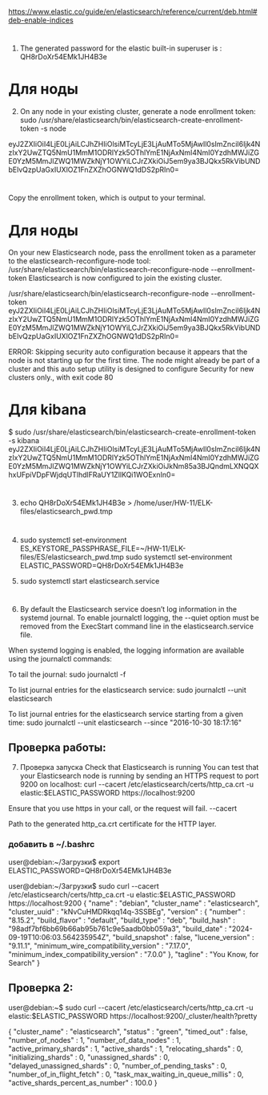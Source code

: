 https://www.elastic.co/guide/en/elasticsearch/reference/current/deb.html#deb-enable-indices

#
1. The generated password for the elastic built-in superuser is :
QH8rDoXr54EMk1JH4B3e

# Для ноды
2. On any node in your existing cluster, generate a node enrollment token:
sudo /usr/share/elasticsearch/bin/elasticsearch-create-enrollment-token -s node

eyJ2ZXIiOiI4LjE0LjAiLCJhZHIiOlsiMTcyLjE3LjAuMTo5MjAwIl0sImZnciI6Ijk4NzIxY2UwZTQ5NmU1MmM1ODRlYzk5OThlYmE1NjAxNmI4NmI0YzdhMWJiZGE0YzM5MmJlZWQ1MWZkNjY1OWYiLCJrZXkiOiJ5em9ya3BJQkx5RkVibUNDbElvQzpUaGxIUXlOZ1FnZXZhOGNWQ1dDS2pRIn0=


#
Copy the enrollment token, which is output to your terminal.

# Для ноды
On your new Elasticsearch node, pass the enrollment token as a parameter to the elasticsearch-reconfigure-node tool:
/usr/share/elasticsearch/bin/elasticsearch-reconfigure-node --enrollment-token <enrollment-token>
Elasticsearch is now configured to join the existing cluster.

/usr/share/elasticsearch/bin/elasticsearch-reconfigure-node --enrollment-token eyJ2ZXIiOiI4LjE0LjAiLCJhZHIiOlsiMTcyLjE3LjAuMTo5MjAwIl0sImZnciI6Ijk4NzIxY2UwZTQ5NmU1MmM1ODRlYzk5OThlYmE1NjAxNmI4NmI0YzdhMWJiZGE0YzM5MmJlZWQ1MWZkNjY1OWYiLCJrZXkiOiJ5em9ya3BJQkx5RkVibUNDbElvQzpUaGxIUXlOZ1FnZXZhOGNWQ1dDS2pRIn0=

ERROR: Skipping security auto configuration because it appears that the node is not starting up for the first time. The node might already be part of a cluster and this auto setup utility is designed to configure Security for new clusters only., with exit code 80


# Для kibana
$ sudo /usr/share/elasticsearch/bin/elasticsearch-create-enrollment-token -s kibana
eyJ2ZXIiOiI4LjE0LjAiLCJhZHIiOlsiMTcyLjE3LjAuMTo5MjAwIl0sImZnciI6Ijk4NzIxY2UwZTQ5NmU1MmM1ODRlYzk5OThlYmE1NjAxNmI4NmI0YzdhMWJiZGE0YzM5MmJlZWQ1MWZkNjY1OWYiLCJrZXkiOiJkNm85a3BJQndmLXNQQXhxUFpiVDpFWjdqUTlhdlFRaUY1ZllKQi1WOExnIn0=



# 
3. echo QH8rDoXr54EMk1JH4B3e > /home/user/HW-11/ELK-files/elasticsearch_pwd.tmp

#
4. sudo systemctl set-environment ES_KEYSTORE_PASSPHRASE_FILE=~/HW-11/ELK-files/ES/elasticsearch_pwd.tmp
sudo systemctl set-environment ELASTIC_PASSWORD=QH8rDoXr54EMk1JH4B3e

5. sudo systemctl start elasticsearch.service

#
6. By default the Elasticsearch service doesn’t log information in the systemd journal. To enable journalctl logging, the --quiet option must be removed from the ExecStart command line in the elasticsearch.service file.

When systemd logging is enabled, the logging information are available using the journalctl commands:

To tail the journal:
sudo journalctl -f

To list journal entries for the elasticsearch service:
sudo journalctl --unit elasticsearch

To list journal entries for the elasticsearch service starting from a given time:
sudo journalctl --unit elasticsearch --since  "2016-10-30 18:17:16"

## Проверка работы:
7. Проверка запуска
Check that Elasticsearch is running
You can test that your Elasticsearch node is running by sending an HTTPS request to port 9200 on localhost:
curl --cacert /etc/elasticsearch/certs/http_ca.crt -u elastic:$ELASTIC_PASSWORD https://localhost:9200 

Ensure that you use https in your call, or the request will fail.
--cacert

Path to the generated http_ca.crt certificate for the HTTP layer.

### добавить в ~/.bashrc
user@debian:~/Загрузки$ export ELASTIC_PASSWORD=QH8rDoXr54EMk1JH4B3e

user@debian:~/Загрузки$ sudo curl --cacert /etc/elasticsearch/certs/http_ca.crt -u elastic:$ELASTIC_PASSWORD https://localhost:9200 
{
  "name" : "debian",
  "cluster_name" : "elasticsearch",
  "cluster_uuid" : "kNvCuHMDRkqq14q-3SSBEg",
  "version" : {
    "number" : "8.15.2",
    "build_flavor" : "default",
    "build_type" : "deb",
    "build_hash" : "98adf7bf6bb69b66ab95b761c9e5aadb0bb059a3",
    "build_date" : "2024-09-19T10:06:03.564235954Z",
    "build_snapshot" : false,
    "lucene_version" : "9.11.1",
    "minimum_wire_compatibility_version" : "7.17.0",
    "minimum_index_compatibility_version" : "7.0.0"
  },
  "tagline" : "You Know, for Search"
}

## Проверка 2:
user@debian:~$ sudo curl --cacert /etc/elasticsearch/certs/http_ca.crt -u elastic:$ELASTIC_PASSWORD https://localhost:9200/_cluster/health?pretty 

{
  "cluster_name" : "elasticsearch",
  "status" : "green",
  "timed_out" : false,
  "number_of_nodes" : 1,
  "number_of_data_nodes" : 1,
  "active_primary_shards" : 1,
  "active_shards" : 1,
  "relocating_shards" : 0,
  "initializing_shards" : 0,
  "unassigned_shards" : 0,
  "delayed_unassigned_shards" : 0,
  "number_of_pending_tasks" : 0,
  "number_of_in_flight_fetch" : 0,
  "task_max_waiting_in_queue_millis" : 0,
  "active_shards_percent_as_number" : 100.0
}





